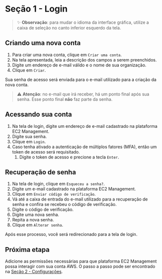 # Seção 1 - Login

> :sparkles: **Observação**: para mudar o idioma da interface gráfica, utilize a caixa de seleção no canto inferior esquerdo da tela.

## Criando uma nova conta

1. Para criar uma nova conta, clique em `Criar uma conta`.
2. Na tela apresentada, leia a descrição dos campos a serem preenchidos.
3. Digite um endereço de e-mail válido e o nome de sua organização.
4. Clique em `Criar`.

Sua senha de acesso será enviada para o e-mail utilizado para a criação da nova conta.

> :warning: **Atenção**: no e-mail que irá receber, há um ponto final após sua senha. Esse ponto final **não** faz parte da senha.

## Acessando sua conta

1. Na tela de login, digite um endereço de e-mail cadastrado na plataforma EC2 Management.
2. Digite sua senha.
3. Clique em `Login`.
4. Caso tenha ativado a autenticação de múltiplos fatores (MFA), então um token de acesso será requisitado.
   1. Digite o token de acesso e precione a tecla `Enter`.

## Recuperação de senha

1. Na tela de login, clique em `Esqueceu a senha?`.
2. Digite um e-mail cadastrado na plataforma EC2 Management.
3. Clique em `Enviar código de verificação`.
4. Vá até a caixa de entrada do e-mail utilizado para a recuperação de senha e confira se recebeu o código de verificação.
5. Digite o código de verificação.
6. Digite uma nova senha.
7. Repita a nova senha.
8. Clique em `Alterar senha`.

Após esse processo, você será redirecionado para a tela de login.

## Próxima etapa

Adicione as permissões necessárias para que plataforma EC2 Management possa interagir com sua conta AWS. O passo a passo pode ser encontrado na [Seção 2 - Configurações](../settings/SETTINGS.md).
